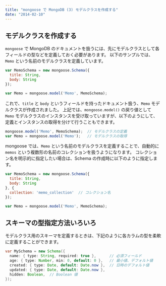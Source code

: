 ```yaml
---
title: "mongoose で MongoDB (3) モデルクラスを作成する"
date: "2014-02-10"
---
```


モデルクラスを作成する
----

`mongoose` で MongoDB のドキュメントを扱うには、先にモデルクラスとして各フィールドの型などを定義しておく必要があります。
以下のサンプルでは、`Memo` という名前のモデルクラスを定義しています。

```javascript
var MemoSchema = new mongoose.Schema({
  title: String,
  body: String
});

var Memo = mongoose.model('Memo', MemoSchema);
```

これで、`title` と `body` というフィールドを持ったドキュメント扱う、`Memo` モデルクラスが作成されました。
上記では、`mongoose.model()` の戻り値として `Memo` モデルクラスのインスタンスを受け取っていますが、以下のようにして、定義とインスタンスの取得を分けて行うこともできます。

```javascript
mongoose.model('Memo', MemoSchema);  // モデルクラスの定義
var Memo = mongoose.model('Memo');   // モデルクラスの取得
```

mongoose では、`Memo` という名前のモデルクラスを定義することで、自動的に `memos` という複数形の名前のコレクションを扱うようになります。
コレクション名を明示的に指定したい場合は、Schema の作成時に以下のように指定します。

```javascript
var MemoSchema = new mongoose.Schema({
  title: String,
  body: String
}, {
  collection: 'memo_collection'  // コレクション名
});

var Memo = mongoose.model('Memo', MemoSchema);
```

スキーマの型指定方法いろいろ
----

モデルクラス用のスキーマを定義するときは、下記のように各カラムの型を柔軟に定義することができます。

```java
var MySchema = new Schema({
  name: { type: String, required: true },      // 必須フィールド
  age: { type: Number, min: 0, default: 0 },   // 最小値、デフォルト値
  created: { type: Date, default: Date.now },  // 日時のデフォルト値
  updated: { type: Date, default: Date.now },
  hidden: Boolean,  // Boolean 値
});
```

